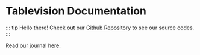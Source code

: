 # Tablevision Documentation

::: tip Hello there!
Check out our [Github Repository](https://github.com/smu-iot20-g7/tablevision) to see our source codes.
:::

Read our journal [here](../journal/tablevision.md).
